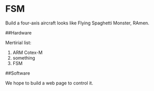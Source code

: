 FSM
===

Build a four-axis aircraft looks like Flying Spaghetti Monster, RAmen.

##Hardware

Mertirial list:
1. ARM Cotex-M
2. something
3. FSM


##Software

We hope to build a web page to control it.